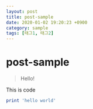 ```yaml
---
layout: post
title: post-sample
date: 2020-01-02 19:20:23 +0900
category: sample
tags: [태그1, 태그2]
---
```

# post-sample
> Hello!

This is code
```ruby
print 'hello world'
```